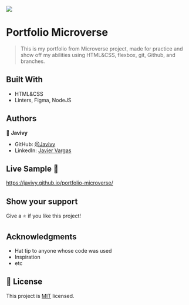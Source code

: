 ![](https://img.shields.io/badge/Microverse-blueviolet)

# Portfolio Microverse

> This is my portfolio from Microverse project, made for practice and show off my abilities using HTML&CSS, flexbox, git, Github, and branches.


## Built With

- HTML&CSS
- Linters, Figma, NodeJS


## Authors

👤 **Javivy**

- GitHub: [@Javivy](https://github.com/Javivy)
- LinkedIn: [Javier Vargas](https://www.linkedin.com/in/javier-alejandro-vargas-ortega-5998a5212/)

## Live Sample 🔗

https://javivy.github.io/portfolio-microverse/


## Show your support

Give a ⭐️ if you like this project!

## Acknowledgments

- Hat tip to anyone whose code was used
- Inspiration
- etc

## 📝 License

This project is [MIT](./LICENSE) licensed.
